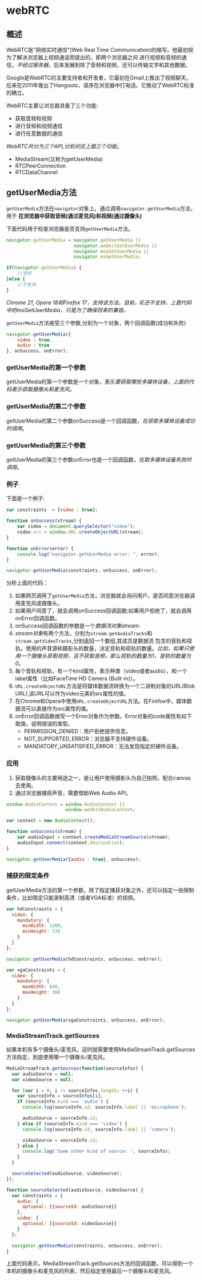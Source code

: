 # webRTC
## 概述
WebRTC是"网络实时通信"(Web Real Time Communication)的缩写。他最初视为了解决浏览器上视频通话而提出的，即两个浏览器之间
进行视频和音频的通信，*不经过服务器*。后来发展到除了音频和视频，还可以传输文字和其他数据。

Google是WebRTC的主要支持者和开发者，它最初在Gmail上推出了视频聊天，后来在2011年推出了Hangouts，语序在浏览器中打电话。它推动了WebRTC标准的确立。

WebRTC主要让浏览器具备了三个功能:

* 获取音频和视频
* 进行音频和视频通信
* 进行任意数据的通信

*WebRTC共分为三个API,分别对应上面三个功能*。

* MediaStream(又称为getUserMedia)
* RTCPeerConnection
* RTCDataChannel

## getUserMedia方法
``getUserMedia``方法在``navigator``对象上。通过调用``navigator.getUserMedia``方法，用于 **在浏览器中获取音频(通过麦克风)和视频(通过摄像头)**

下面代码用于检查浏览器是否支持``getUserMedia``方法。

```js
navigator.getUserMedia = navigator.getUserMedia ||
                         navigator.webkitGetUserMedia ||
                         navigator.mozGetUserMedia ||
                         navigator.msGetUserMedia;

if(navigator.getUserMedia) {
    //支持
}else {
    //不支持
}
```

*Chrome 21, Opera 18和Firefox 17，支持该方法。目前，IE还不支持，上面代码中的msGetUserMedia，只是为了确保将来的兼容。*

``getUserMedia``方法接受三个参数,分别为一个对象，两个回调函数(成功和失败)

```js
navigator.getUserMedia({
    video : true,
    audio : true
}, onSuccess, onError);
```

### getUserMedia的第一个参数
getUserMedia的第一个参数是一个对象，表示*要获取哪些多媒体设备，上面的代码表示获取摄像头和麦克风*。

### getUserMedia的第二个参数
getUserMedia的第二个参数onSuccess是一个回调函数，*在获取多媒体设备成功时调用*。

### getUserMedia的第三个参数
getUserMedia的第三个参数onError也是一个回调函数，*在取多媒体设备失败时调用*。

### 例子
下面是一个例子:

```js
var constraints  = {video : true};

function onSuccess(stream) {
    var video = document.querySelector("video");
    video.src = window.URL.createObjectURL(stream);
}

function onError(error) {
    console.log("navigator.getUserMedia error: ", error);
}

navigator.getUserMedia(constraints, onSuccess, onError);
```

分析上面的代码：

1. 如果网页调用了``getUserMedia``方法，浏览器就会询问用户，是否同意浏览器调用麦克风或摄像头。
2. 如果用户同意了，就会调用onSuccess回调函数;如果用户拒绝了，就会调用onError回调函数。
3. onSuccess回调函数的参数是一个*数据流对象stream*.
4. *stream对象*有两个方法，分别为``stream.getAudioTracks``和``stream.getVideoTracks``,分别返回一个数组,其成员是数据流
包含的音轨和视轨。使用的声音源和摄影头的数量，决定音轨和视轨的数量。*比如，如果只使用一个摄像头获取视频，且不获取音频，那么视轨的数量为1，音轨的数量为0*。
5. 每个音轨和视轨，有一个kind属性，表示种类（video或者audio），和一个label属性（比如FaceTime HD Camera (Built-in)）。
6. ``URL.createObjectURL``方法是将媒体数据流转换为一个二进制对象的URL(Blob URL),该URL可以作为video元素的src属性的值。
7. 在Chrome和Opera中使用``URL.createObjectURL``方法。在Firefox中，媒体数据流可以直接作为src属性的值。
8. onError回调函数接受一个Error对象作为参数。Error对象的code属性有如下取值，说明错误的类型。
    * PERMISSION_DENIED：用户拒绝提供信息。
    * NOT_SUPPORTED_ERROR：浏览器不支持硬件设备。
    * MANDATORY_UNSATISFIED_ERROR：无法发现指定的硬件设备。

### 应用
1. 获取摄像头的主要用途之一，是让用户使用摄影头为自己拍照。配合canvas去使用。
2. 通过浏览器捕获声音，需要借助Web Audio API。

```js
window.AudioContext = window.AudioContext || 
                      window.webkitAudioContext;

var context = new AudioContext();

function onSuccess(stream) {
    var audioInput = context.createMediaStreamSource(stream);
    audioInput.connect(context.destination);
}

navigator.getUserMedia({audio : true}, onSuccess);
```

### 捕获的限定条件
getUserMedia方法的第一个参数，除了指定捕获对象之外，还可以指定一些限制条件，比如限定只能录制高清（或者VGA标准）的视频。

```js
var hdConstraints = {
  video: {
    mandatory: {
      minWidth: 1280,
      minHeight: 720
    }
  }
};

navigator.getUserMedia(hdConstraints, onSuccess, onError);

var vgaConstraints = {
  video: {
    mandatory: {
      maxWidth: 640,
      maxHeight: 360
    }
  }
};

navigator.getUserMedia(vgaConstraints, onSuccess, onError);
```

### MediaStreamTrack.getSources
如果本机有多个摄像头/麦克风，这时就需要使用MediaStreamTrack.getSources方法指定，到底使用哪一个摄像头/麦克风。

```js
MediaStreamTrack.getSources(function(sourceInfos) {
  var audioSource = null;
  var videoSource = null;

  for (var i = 0; i != sourceInfos.length; ++i) {
    var sourceInfo = sourceInfos[i];
    if (sourceInfo.kind === 'audio') {
      console.log(sourceInfo.id, sourceInfo.label || 'microphone');

      audioSource = sourceInfo.id;
    } else if (sourceInfo.kind === 'video') {
      console.log(sourceInfo.id, sourceInfo.label || 'camera');

      videoSource = sourceInfo.id;
    } else {
      console.log('Some other kind of source: ', sourceInfo);
    }
  }

  sourceSelected(audioSource, videoSource);
});

function sourceSelected(audioSource, videoSource) {
  var constraints = {
    audio: {
      optional: [{sourceId: audioSource}]
    },
    video: {
      optional: [{sourceId: videoSource}]
    }
  };

  navigator.getUserMedia(constraints, onSuccess, onError);
}

```

上面代码表示，MediaStreamTrack.getSources方法的回调函数，可以得到一个本机的摄像头和麦克风的列表，然后指定使用最后一个摄像头和麦克风。